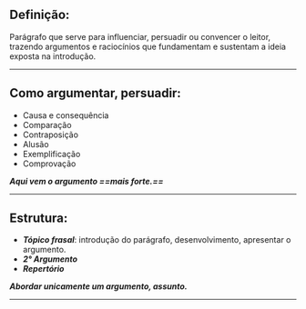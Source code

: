 ## Definição:

Parágrafo que serve para influenciar, persuadir ou convencer o leitor, trazendo argumentos e raciocínios que fundamentam e sustentam a ideia exposta na introdução. 

---
## Como argumentar, persuadir:

- Causa e consequência
- Comparação
- Contraposição
- Alusão
- Exemplificação
- Comprovação

***Aqui vem o argumento ==mais forte.==*** 

---
## Estrutura: 

- ***Tópico frasal***: introdução do parágrafo, desenvolvimento, apresentar o argumento. 
- ***2° Argumento***
- ***Repertório***

***Abordar unicamente um argumento, assunto.***

---
